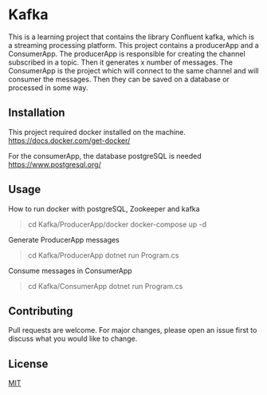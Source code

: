 # Kafka

This is a learning project that contains the library Confluent kafka, which is a streaming processing platform. This project contains a producerApp and a ConsumerApp.
The producerApp is responsible for creating the channel subscribed in a topic. Then it generates x number of messages.
The ConsumerApp is the project which will connect to the same channel and will consumer the messages. Then they can be saved on a database or processed in some way.

## Installation

This project required docker installed on the machine.
https://docs.docker.com/get-docker/

For the consumerApp, the database postgreSQL is needed
https://www.postgresql.org/

## Usage

How to run docker with postgreSQL, Zookeeper and kafka
> cd Kafka/ProducerApp/docker
> docker-compose up -d

Generate ProducerApp messages
> cd Kafka/ProducerApp
> dotnet run Program.cs

Consume messages in ConsumerApp
> cd Kafka/ConsumerApp
> dotnet run Program.cs

## Contributing
Pull requests are welcome. For major changes, please open an issue first to discuss what you would like to change.

## License
[MIT](https://choosealicense.com/licenses/mit/)